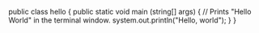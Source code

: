 
public class hello {
    public static void main (string[] args) {
       // Prints "Hello World" in the terminal window.
       system.out.println("Hello, world");
    }
 }
